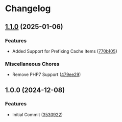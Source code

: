 # Changelog

## [1.1.0](https://github.com/WebFiori/cache/compare/v1.0.0...v1.1.0) (2025-01-06)


### Features

* Added Support for Prefixing Cache Items ([770b105](https://github.com/WebFiori/cache/commit/770b1054a81cedbb095a2ae7e276b9f682a49439))


### Miscellaneous Chores

* Remove PHP7 Support ([479ee29](https://github.com/WebFiori/cache/commit/479ee29abfb8e1201ac003816564e3b2edded7f4))

## 1.0.0 (2024-12-08)


### Features

* Initial Commit ([3530922](https://github.com/WebFiori/cache/commit/35309221a7fa1fdd831f6d8dee09153ed7b919b0))
